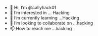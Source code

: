 - 👋 Hi, I’m @callyhack01
- 👀 I’m interested in ... Hacking
- 🌱 I’m currently learning ...Hacking
- 💞️ I’m looking to collaborate on ...hacking
- 📫 How to reach me ...hacking

<!---
callyhack01/callyhack01 is a ✨ special ✨ repository because its `README.md` (this file) appears on your GitHub profile.
You can click the Preview link to take a look at your changes.
--->
